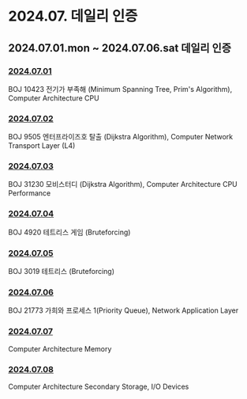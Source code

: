 # 2024.07. 데일리 인증

## 2024.07.01.mon ~ 2024.07.06.sat 데일리 인증

### [2024.07.01](https://github.com/jwelyl/daily_certification/blob/main/2024/07/01/24_07_01_daily_certification.md)
BOJ 10423 전기가 부족해 (Minimum Spanning Tree, Prim's Algorithm), Computer Architecture CPU

### [2024.07.02](https://github.com/jwelyl/daily_certification/blob/main/2024/07/02/24_07_02_daily_certification.md)
BOJ 9505 엔터프라이즈호 탈출 (Dijkstra Algorithm), Computer Network Transport Layer (L4)

### [2024.07.03](https://github.com/jwelyl/daily_certification/blob/main/2024/07/03/24_07_03_daily_certification.md)
BOJ 31230 모비스터디 (Dijkstra Algorithm), Computer Architecture CPU Performance

### [2024.07.04](https://github.com/jwelyl/daily_certification/blob/main/2024/07/04/24_07_04_daily_certification.md)
BOJ 4920 테트리스 게임 (Bruteforcing)

### [2024.07.05](https://github.com/jwelyl/daily_certification/blob/main/2024/07/05/24_07_05_daily_certification.md)
BOJ 3019 테트리스 (Bruteforcing)

### [2024.07.06](https://github.com/jwelyl/daily_certification/blob/main/2024/07/06/24_07_06_daily_certification.md)
BOJ 21773 가희와 프로세스 1(Priority Queue), Network Application Layer

### [2024.07.07](https://github.com/jwelyl/daily_certification/blob/main/2024/07/07/24_07_07_daily_certification.md)
Computer Architecture Memory

### [2024.07.08](https://github.com/jwelyl/daily_certification/blob/main/2024/07/08/24_07_08_daily_certification.md)
Computer Architecture Secondary Storage, I/O Devices